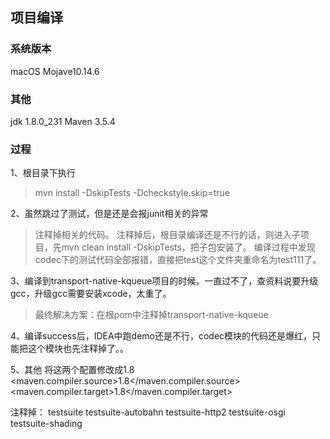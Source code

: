 ## 项目编译

### 系统版本
macOS Mojave10.14.6

### 其他
jdk 1.8.0_231
Maven 3.5.4

### 过程
1、根目录下执行
> mvn install -DskipTests -Dcheckstyle.skip=true

2、虽然跳过了测试，但是还是会报junit相关的异常
> 注释掉相关的代码。
> 注释掉后，根目录编译还是不行的话，则进入子项目，先mvn clean install -DskipTests，把子包安装了。
> 编译过程中发现codec下的测试代码全部报错，直接把test这个文件夹重命名为test111了。

3、编译到transport-native-kqueue项目的时候，一直过不了，查资料说要升级gcc，升级gcc需要安装xcode，太重了。
> 最终解决方案：在根pom中注释掉<module>transport-native-kqueue</module>

4、编译success后，IDEA中跑demo还是不行，codec模块的代码还是爆红，只能把这个模块也先注释掉了。。

5、其他
将这两个配置修改成1.8
    <maven.compiler.source>1.8</maven.compiler.source>
    <maven.compiler.target>1.8</maven.compiler.target>

注释掉：
<module>testsuite</module>
    <module>testsuite-autobahn</module>
    <module>testsuite-http2</module>
    <module>testsuite-osgi</module>
    <module>testsuite-shading</module>
